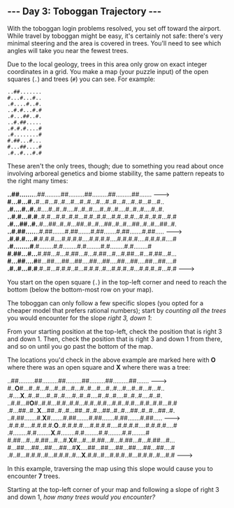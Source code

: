 ## --- Day 3: Toboggan Trajectory ---

With the toboggan login problems resolved, you set off toward the airport. While travel by toboggan might be easy, it's certainly not safe: there's very minimal steering and the area is covered in trees. You'll need to see which angles will take you near the fewest trees.


	

Due to the local geology, trees in this area only grow on exact integer coordinates in a grid. You make a map (your puzzle input) of the open squares (`` . ``) and trees (`` # ``) you can see. For example:


	

    ..##.......
	#...#...#..
	.#....#..#.
	..#.#...#.#
	.#...##..#.
	..#.##.....
	.#.#.#....#
	.#........#
	#.##...#...
	#...##....#
	.#..#...#.#
	


	

These aren't the only trees, though; due to something you read about once involving arboreal genetics and biome stability, the same pattern repeats to the right many times:


	

**..##.......**..##.........##.........##.........##.........##.......  ---&gt;
	**#...#...#..**#...#...#..#...#...#..#...#...#..#...#...#..#...#...#..
	**.#....#..#.**.#....#..#..#....#..#..#....#..#..#....#..#..#....#..#.
	**..#.#...#.#**..#.#...#.#..#.#...#.#..#.#...#.#..#.#...#.#..#.#...#.#
	**.#...##..#.**.#...##..#..#...##..#..#...##..#..#...##..#..#...##..#.
	**..#.##.....**..#.##.......#.##.......#.##.......#.##.......#.##.....  ---&gt;
	**.#.#.#....#**.#.#.#....#.#.#.#....#.#.#.#....#.#.#.#....#.#.#.#....#
	**.#........#**.#........#.#........#.#........#.#........#.#........#
	**#.##...#...**#.##...#...#.##...#...#.##...#...#.##...#...#.##...#...
	**#...##....#**#...##....##...##....##...##....##...##....##...##....#
	**.#..#...#.#**.#..#...#.#.#..#...#.#.#..#...#.#.#..#...#.#.#..#...#.#  ---&gt;
	


	

You start on the open square (`` . ``) in the top-left corner and need to reach the bottom (below the bottom-most row on your map).


	

The toboggan can only follow a few specific slopes (you opted for a cheaper model that prefers rational numbers); start by _counting all the trees_ you would encounter for the slope _right 3, down 1_:


	

From your starting position at the top-left, check the position that is right 3 and down 1. Then, check the position that is right 3 and down 1 from there, and so on until you go past the bottom of the map.


	

The locations you'd check in the above example are marked here with **O** where there was an open square and **X** where there was a tree:


	

..##.........##.........##.........##.........##.........##.......  ---&gt;
	#..**O**#...#..#...#...#..#...#...#..#...#...#..#...#...#..#...#...#..
	.#....**X**..#..#....#..#..#....#..#..#....#..#..#....#..#..#....#..#.
	..#.#...#**O**#..#.#...#.#..#.#...#.#..#.#...#.#..#.#...#.#..#.#...#.#
	.#...##..#..**X**...##..#..#...##..#..#...##..#..#...##..#..#...##..#.
	..#.##.......#.**X**#.......#.##.......#.##.......#.##.......#.##.....  ---&gt;
	.#.#.#....#.#.#.#.**O**..#.#.#.#....#.#.#.#....#.#.#.#....#.#.#.#....#
	.#........#.#........**X**.#........#.#........#.#........#.#........#
	#.##...#...#.##...#...#.**X**#...#...#.##...#...#.##...#...#.##...#...
	#...##....##...##....##...#**X**....##...##....##...##....##...##....#
	.#..#...#.#.#..#...#.#.#..#...**X**.#.#..#...#.#.#..#...#.#.#..#...#.#  ---&gt;
	


	

In this example, traversing the map using this slope would cause you to encounter **7** trees.


	

Starting at the top-left corner of your map and following a slope of right 3 and down 1, _how many trees would you encounter?_


	